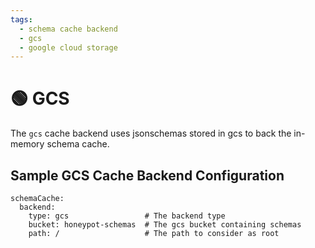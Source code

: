 ```yaml
---
tags:
  - schema cache backend
  - gcs
  - google cloud storage
---
```


# 🟢 GCS

The `gcs` cache backend uses jsonschemas stored in gcs to back the in-memory schema cache.

## Sample GCS Cache Backend Configuration

```
schemaCache:
  backend:
    type: gcs                 # The backend type
    bucket: honeypot-schemas  # The gcs bucket containing schemas
    path: /                   # The path to consider as root
```
